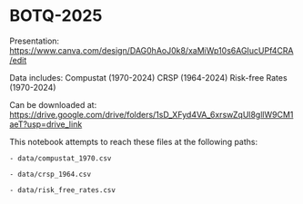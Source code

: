 # BOTQ-2025

Presentation:
https://www.canva.com/design/DAG0hAoJ0k8/xaMiWp10s6AGIucUPf4CRA/edit

Data includes:
Compustat (1970-2024)
CRSP (1964-2024)
Risk-free Rates (1970-2024)

Can be downloaded at:
https://drive.google.com/drive/folders/1sD_XFyd4VA_6xrswZqUl8gllW9CM1aeT?usp=drive_link

This notebook attempts to reach these files at the following paths:

    - data/compustat_1970.csv

    - data/crsp_1964.csv
    
    - data/risk_free_rates.csv
